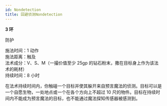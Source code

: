 ```yaml
---
id: Nondetection
title: 回避侦测Nondetection
---
```


**3 环**

防护

施法时间：1 动作  
施法距离：触及  
法术成分：V、S、M（一撮价值至少 25gp 的钻石粉末，撒在目标身上作为该法术的耗材）  
持续时间：8 小时

在法术持续时间内，你触碰一个目标并使其躲开来自预言魔法的侦测。目标可以是一个自愿生物，一处地点或一个在各个方向上不超过 10 尺的物件。目标在持续时间内不能成为预言魔法的目标，也不能通过魔法探知传感器被感测到。

